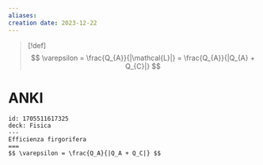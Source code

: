 ```yaml
---
aliases: 
creation date: 2023-12-22
---
```


> [!def]
> $$ \varepsilon = \frac{Q_{A}}{|\mathcal{L}|} = \frac{Q_{A}}{|Q_{A} + Q_{C}|} $$


# ANKI


```anki
id: 1705511617325
deck: Fisica
---
Efficienza firgorifera
===
$$ \varepsilon = \frac{Q_A}{|Q_A + Q_C|} $$
```

